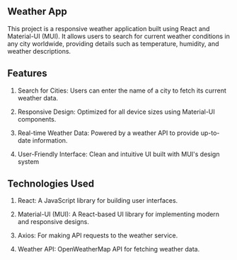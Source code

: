 
## Weather App
This project is a responsive weather application built using React and Material-UI (MUI). It allows users to search for current weather conditions in any city worldwide, providing details such as temperature, humidity, and weather descriptions.
## Features
1. Search for Cities: Users can enter the name of a city to fetch its current weather data.

2. Responsive Design: Optimized for all device sizes using Material-UI components.

3. Real-time Weather Data: Powered by a weather API to provide up-to-date information.

4. User-Friendly Interface: Clean and intuitive UI built with MUI's design system
## Technologies Used
1. React: A JavaScript library for building user interfaces.

2. Material-UI (MUI): A React-based UI library for implementing modern and responsive designs.

3. Axios: For making API requests to the weather service.

4. Weather API: OpenWeatherMap API for fetching weather data.
